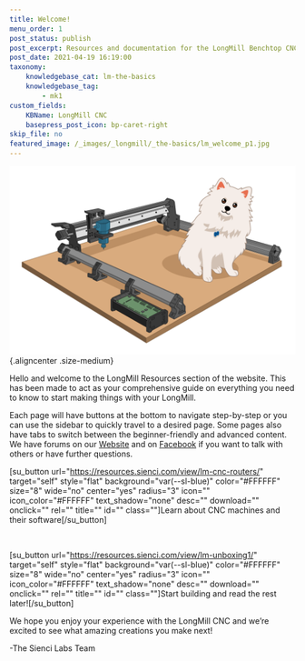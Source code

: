 ```yaml
---
title: Welcome!
menu_order: 1
post_status: publish
post_excerpt: Resources and documentation for the LongMill Benchtop CNC. You will find info about routers, software, assembly, end mills - everything you need to get started.
post_date: 2021-04-19 16:19:00
taxonomy:
    knowledgebase_cat: lm-the-basics
    knowledgebase_tag:
        - mk1
custom_fields:
    KBName: LongMill CNC
    basepress_post_icon: bp-caret-right
skip_file: no
featured_image: /_images/_longmill/_the-basics/lm_welcome_p1.jpg
---
```


![](/_images/_longmill/_the-basics/lm_welcome_p1.jpg){.aligncenter .size-medium}

Hello and welcome to the LongMill Resources section of the website. This has been made to act as your comprehensive guide on everything you need to know to start making things with your LongMill.

Each page will have buttons at the bottom to navigate step-by-step or you can use the sidebar to quickly travel to a desired page. Some pages also have tabs to switch between the beginner-friendly and advanced content. We have forums on our <a href="https://forum.sienci.com/" target="_blank" rel="noopener noreferrer">Website</a> and on <a href="https://www.facebook.com/groups/mill.one/" target="_blank" rel="noopener noreferrer">Facebook</a> if you want to talk with others or have further questions.

[su_button url="https://resources.sienci.com/view/lm-cnc-routers/" target="self" style="flat" background="var(--sl-blue)" color="#FFFFFF" size="8" wide="no" center="yes" radius="3" icon="" icon_color="#FFFFFF" text_shadow="none" desc="" download="" onclick="" rel="" title="" id="" class=""]Learn about CNC machines and their software[/su_button]

&nbsp;

[su_button url="https://resources.sienci.com/view/lm-unboxing1/" target="self" style="flat" background="var(--sl-blue)" color="#FFFFFF" size="8" wide="no" center="yes" radius="3" icon="" icon_color="#FFFFFF" text_shadow="none" desc="" download="" onclick="" rel="" title="" id="" class=""]Start building and read the rest later![/su_button]

We hope you enjoy your experience with the LongMill CNC and we’re excited to see what amazing creations you make next!

-The Sienci Labs Team
